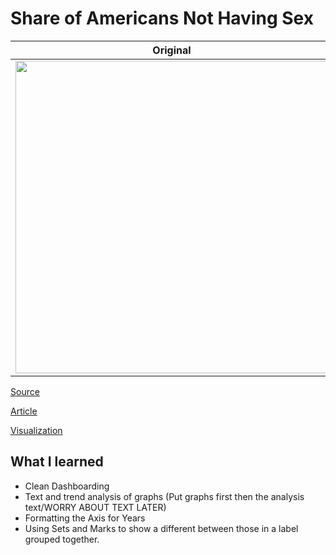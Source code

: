 # Share of Americans Not Having Sex


| **Original** | **Mine**|
| --------- | --------|
|<img src = "https://media.data.world/OntaCUBdQkuspoAphzgv_MM.png" width = "500">| <img src = "https://i.postimg.cc/kXqym6N3/sex-decline.png" width = "500"> |

[Source](https://data.world/makeovermonday/2019w29)

[Article](https://www.washingtonpost.com/business/2019/03/29/share-americans-not-having-sex-has-reached-record-high/)

[Visualization](https://public.tableau.com/profile/darwin.agunos#!/vizhome/MM2019W29/Dashboard1)

## What I learned

- Clean Dashboarding
- Text and trend analysis of graphs (Put graphs first then the analysis text/WORRY ABOUT TEXT LATER)
- Formatting the Axis for Years
- Using Sets and Marks to show a different between those in a label grouped together. 
	
